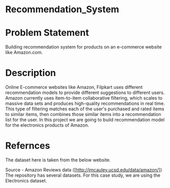 # Recommendation_System

# Problem Statement
Building recommendation system for products on an e-commerce website like Amazon.com.

# Description
Online E-commerce websites like Amazon, Filpkart uses different recommendation models to provide different suggestions to different users. Amazon currently uses item-to-item collaborative filtering, which scales to massive data sets and produces high-quality recommendations in real time. This type of filtering matches each of the user's purchased and rated items to similar items, then combines those similar items into a recommendation list for the user. In this project we are going to build recommendation model for the electronics products of Amazon.

# Refernces
The dataset here is taken from the below website.

Source - Amazon Reviews data ([http://jmcauley.ucsd.edu/data/amazon/]) The repository has several datasets. For this case study, we are using the Electronics dataset.
